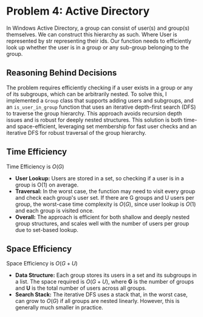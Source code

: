 
# Problem 4: Active Directory

In Windows Active Directory, a group can consist of user(s) and group(s) themselves. We can construct this hierarchy as such. Where User is represented by str representing their ids. Our function needs to efficiently look up whether the user is in a group or any sub-group belonging to the group.

## Reasoning Behind Decisions

The problem requires efficiently checking if a user exists in a group or any of its subgroups, which can be arbitrarily nested. To solve this, I implemented a `Group` class that supports adding users and subgroups, and an `is_user_in_group` function that uses an iterative depth-first search (DFS) to traverse the group hierarchy. This approach avoids recursion depth issues and is robust for deeply nested structures. This solution is both time- and space-efficient, leveraging set membership for fast user checks and an iterative DFS for robust traversal of the group hierarchy.

## Time Efficiency

Time Efficiency is $O(G)$

- **User Lookup:** Users are stored in a set, so checking if a user is in a group is O(1) on average.
- **Traversal:** In the worst case, the function may need to visit every group and check each group's user set. If there are G groups and U users per group, the worst-case time complexity is $O(G)$, since user lookup is $O(1)$ and each group is visited once.
- **Overall:** The approach is efficient for both shallow and deeply nested group structures, and scales well with the number of users per group due to set-based lookup.

## Space Efficiency

Space Efficiency is $O(G + U)$

- **Data Structure:** Each group stores its users in a set and its subgroups in a list. The space required is $O(G + U)$, where **G** is the number of groups and **U** is the total number of users across all groups.
- **Search Stack:** The iterative DFS uses a stack that, in the worst case, can grow to $O(G)$ if all groups are nested linearly. However, this is generally much smaller in practice.

